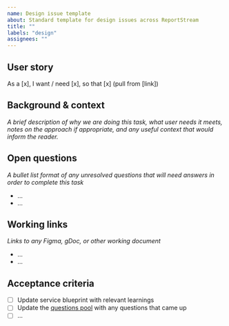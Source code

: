 ```yaml
---
name: Design issue template
about: Standard template for design issues across ReportStream
title: ""
labels: "design"
assignees: ""
---
```


## User story

As a [x], I want / need [x], so that [x] (pull from [link])

## Background & context

_A brief description of why we are doing this task, what user needs it meets, notes on the
approach if appropriate, and any useful context that would inform the reader._

## Open questions

_A bullet list format of any unresolved questions that will need answers in order to complete this
task_

-   ...
-   ...

## Working links

_Links to any Figma, gDoc, or other working document_

-   ...
-   ...

## Acceptance criteria

-   [ ] Update service blueprint with relevant learnings
-   [ ] Update the [questions pool](https://docs.google.com/spreadsheets/d/1THH9Ekj5renvIwSpl-6SzzyUJ5tuNcH76l4GTiboQXE/edit#gid=0) with any questions that came up
-   [ ] ...
